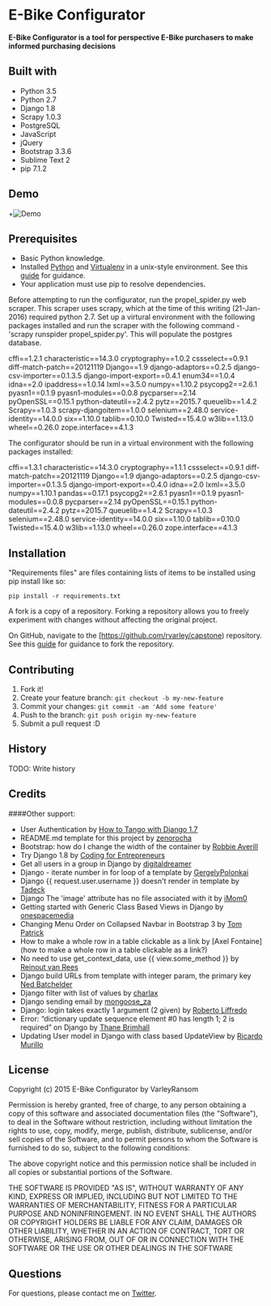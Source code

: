 # E-Bike Configurator

**E-Bike Configurator is a tool for perspective E-Bike purchasers to make informed purchasing decisions**

## Built with

* Python 3.5
* Python 2.7
* Django 1.8
* Scrapy 1.0.3
* PostgreSQL
* JavaScript
* jQuery
* Bootstrap 3.3.6
* Sublime Text 2
* pip 7.1.2

## Demo

+![Demo](http://webm.host/472f0/)


## Prerequisites

* Basic Python knowledge.
* Installed [Python](https://www.python.org) and [Virtualenv](https://github.com/kennethreitz/python-guide/blob/master/docs/dev/virtualenvs.rst) in a unix-style environment. See this [guide](http://docs.python-guide.org/en/latest/starting/install/osx/) for guidance.
* Your application must use pip to resolve dependencies.

Before attempting to run the configurator, run the propel_spider.py web scraper.
This scraper uses scrapy, which at the time of this writing (21-Jan-2016) required
python 2.7.  Set up a virtural environment with the following packages installed and run the scraper
with the following command - 'scrapy runspider propel_spider.py'.  This will populate
the postgres database.

cffi==1.2.1
characteristic==14.3.0
cryptography==1.0.2
cssselect==0.9.1
diff-match-patch==20121119
Django==1.9
django-adaptors==0.2.5
django-csv-importer==0.1.3.5
django-import-export==0.4.1
enum34==1.0.4
idna==2.0
ipaddress==1.0.14
lxml==3.5.0
numpy==1.10.2
psycopg2==2.6.1
pyasn1==0.1.9
pyasn1-modules==0.0.8
pycparser==2.14
pyOpenSSL==0.15.1
python-dateutil==2.4.2
pytz==2015.7
queuelib==1.4.2
Scrapy==1.0.3
scrapy-djangoitem==1.0.0
selenium==2.48.0
service-identity==14.0.0
six==1.10.0
tablib==0.10.0
Twisted==15.4.0
w3lib==1.13.0
wheel==0.26.0
zope.interface==4.1.3

The configurator should be run in a virtual environment with the following packages installed:

cffi==1.3.1
characteristic==14.3.0
cryptography==1.1.1
cssselect==0.9.1
diff-match-patch==20121119
Django==1.9
django-adaptors==0.2.5
django-csv-importer==0.1.3.5
django-import-export==0.4.0
idna==2.0
lxml==3.5.0
numpy==1.10.1
pandas==0.17.1
psycopg2==2.6.1
pyasn1==0.1.9
pyasn1-modules==0.0.8
pycparser==2.14
pyOpenSSL==0.15.1
python-dateutil==2.4.2
pytz==2015.7
queuelib==1.4.2
Scrapy==1.0.3
selenium==2.48.0
service-identity==14.0.0
six==1.10.0
tablib==0.10.0
Twisted==15.4.0
w3lib==1.13.0
wheel==0.26.0
zope.interface==4.1.3



## Installation

"Requirements files" are files containing lists of items to be installed using pip install like so:

`pip install -r requirements.txt`

A fork is a copy of a repository. Forking a repository allows you to freely experiment with changes without affecting the original project. 

On GitHub, navigate to the [https://github.com/rvarley/capstone) repository. See this [guide](https://help.github.com/articles/fork-a-repo/) for guidance to fork the repository.


## Contributing

1. Fork it!
2. Create your feature branch: `git checkout -b my-new-feature`
3. Commit your changes: `git commit -am 'Add some feature'`
4. Push to the branch: `git push origin my-new-feature`
5. Submit a pull request :D

## History

TODO: Write history

## Credits


####Other support:
* User Authentication by [How to Tango with Django 1.7](http://www.tangowithdjango.com/book17/chapters/login.html)
* README.md template for this project by [zenorocha](https://gist.github.com/zenorocha/4526327)
* Bootstrap: how do I change the width of the container by [Robbie Averill](http://stackoverflow.com/questions/15884102/bootstrap-how-do-i-change-the-width-of-the-container)
* Try Django 1.8 by [Coding for Entrepreneurs](https://codingforentrepreneurs.com/projects/try-django-18/)
* Get all users in a group in Django by [digitaldreamer](http://digitaldreamer.net/blog/2010/5/10/get-all-users-group-django/)
* Django - iterate number in for loop of a template by [GergelyPolonkai](http://stackoverflow.com/questions/11481499/django-iterate-number-in-for-loop-of-a-template)
* Django {{ request.user.username }} doesn't render in template by [Tadeck](http://stackoverflow.com/questions/10158871/django-1-4-request-user-username-doesnt-render-in-template)
* Django The 'image' attribute has no file associated with it by [iMom0](http://stackoverflow.com/questions/15322391/django-the-image-attribute-has-no-file-associated-with-it)
* Getting started with Generic Class Based Views in Django by [onespacemedia](http://www.onespacemedia.com/news/2014/feb/5/getting-started-generic-class-based-views-django/)
* Changing Menu Order on Collapsed Navbar in Bootstrap 3 by [Tom Patrick](http://stackoverflow.com/questions/23875090/changing-menu-order-on-collapsed-navbar-in-bootstrap-3)
* How to make a whole row in a table clickable as a link by [Axel Fontaine](how to make a whole row in a table clickable as a link?)
* No need to use get_context_data, use {{ view.some_method }} by [Reinout van Rees](http://reinout.vanrees.org/weblog/2014/05/19/context.html)
* Django build URLs from template with integer param, the primary key [Ned Batchelder](http://stackoverflow.com/questions/11149288/django-build-urls-from-template-with-integer-param-the-primary-key)
* Django filter with list of values by [charlax](http://stackoverflow.com/questions/9304908/django-filter-with-list-of-values)
* Django sending email by [mongoose_za](http://stackoverflow.com/questions/6914687/django-sending-email)
* Django: login takes exactly 1 argument (2 given) by [Roberto Liffredo](http://stackoverflow.com/questions/14111539/django-login-takes-exactly-1-argument-2-given)
* Error: “dictionary update sequence element #0 has length 1; 2 is required” on Django by [Thane Brimhall](http://stackoverflow.com/questions/17610732/error-dictionary-update-sequence-element-0-has-length-1-2-is-required-on-dj)
* Updating User model in Django with class based UpdateView by [Ricardo Murillo](http://stackoverflow.com/questions/6181041/updating-user-model-in-django-with-class-based-updateview)

## License

Copyright (c) 2015 E-Bike Configurator by VarleyRansom

Permission is hereby granted, free of charge, to any person obtaining a copy
of this software and associated documentation files (the "Software"), to deal
in the Software without restriction, including without limitation the rights
to use, copy, modify, merge, publish, distribute, sublicense, and/or sell
copies of the Software, and to permit persons to whom the Software is
furnished to do so, subject to the following conditions:

The above copyright notice and this permission notice shall be included in
all copies or substantial portions of the Software.

THE SOFTWARE IS PROVIDED "AS IS", WITHOUT WARRANTY OF ANY KIND, EXPRESS OR
IMPLIED, INCLUDING BUT NOT LIMITED TO THE WARRANTIES OF MERCHANTABILITY,
FITNESS FOR A PARTICULAR PURPOSE AND NONINFRINGEMENT.  IN NO EVENT SHALL THE
AUTHORS OR COPYRIGHT HOLDERS BE LIABLE FOR ANY CLAIM, DAMAGES OR OTHER
LIABILITY, WHETHER IN AN ACTION OF CONTRACT, TORT OR OTHERWISE, ARISING FROM,
OUT OF OR IN CONNECTION WITH THE SOFTWARE OR THE USE OR OTHER DEALINGS IN
THE SOFTWARE

## Questions

For questions, please contact me on [Twitter](https://twitter.com/ransomv).
